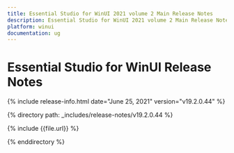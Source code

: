 ```yaml
---
title: Essential Studio for WinUI 2021 volume 2 Main Release Notes  
description: Essential Studio for WinUI 2021 volume 2 Main Release Notes  
platform: winui
documentation: ug
---
```


# Essential Studio for WinUI  Release Notes  

{% include release-info.html date="June 25, 2021"  version="v19.2.0.44" %} 


{% directory path: _includes/release-notes/v19.2.0.44 %}

{% include {{file.url}} %}

{% enddirectory %}